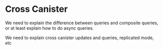 # Cross Canister

We need to explain the difference between queries and composite queries, or at least explain how to do async queries.

We need to explain cross canister updates and queries, replicated mode, etc
